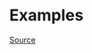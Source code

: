 


# Examples


[Source](http://www.rubydoc.info/gems/rubocop/RuboCop/Cop/Test/ModuleMustBeAClassCop)